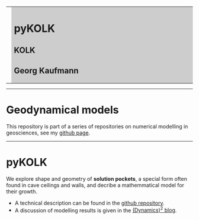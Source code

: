<meta http-equiv="Content-Type" content="text/html; charset=utf-8"/>
<table>
<tr><td><img style="height: 150px;" src="images/geo_hydro1.jpg"></td>
<td bgcolor="#CDCDCD" style="width:600px">
<h1>pyKOLK</h1>
<h2>KOLK</h2>
<h2>Georg Kaufmann</h2>
</td>
</tr>
</table>

----

# Geodynamical models

This repository is part of a series of repositories on 
numerical modelling in geosciences, see my
[github page](https://github.com/georgkaufmann).

----

# **pyKOLK**

We explore shape and geometry of **solution pockets**, a special form often
found in cave ceilings and walls, and decribe a mathemmatical model for their growth.

- A technical description can be found in the [github repository](https://github.com/georgkaufmann/pyKOLK).
- A discussion of modelling results is given in the [(Dynamics)<sup>2</sup> blog](https://blog.kawueweb.de/dynamics).

